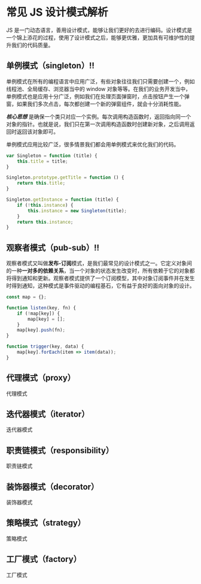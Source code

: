 # 常见 JS 设计模式解析

JS 是一门动态语言，善用设计模式，能够让我们更好的去进行编码。设计模式是一个锦上添花的过程，使用了设计模式之后，能够更优雅，更加具有可维护性的提升我们的代码质量。

## 单例模式（singleton）‼️

单例模式在所有的编程语言中应用广泛，有些对象往往我们只需要创建一个，例如线程池、全局缓存、浏览器当中的 window 对象等等。在我们的业务开发当中，单例模式也是应用十分广泛，例如我们在处理页面弹窗时，点击按钮产生一个弹窗，如果我们多次点击，每次都创建一个新的弹窗组件，就会十分消耗性能。

***核心思想*** 是确保一个类只对应一个实例。每次调用构造函数时，返回指向同一个对象的指针。也就是说，我们只在第一次调用构造函数时创建新对象，之后调用返回时返回该对象即可。

单例模式应用比较广泛，很多情景我们都会用单例模式来优化我们的代码。

```js
var Singleton = function (title) {
    this.title = title;
}

Singleton.prototype.getTitle = function () {
    return this.title;
}

Singleton.getInstance = function (title) {
    if (!this.instance) {
        this.instance = new Singleton(title);
    }
    return this.instance;
}
```

## 观察者模式（pub-sub）‼️

观察者模式又叫做**发布-订阅**模式，是我们最常见的设计模式之一。它定义对象间的一种**一对多的依赖关系**，当一个对象的状态发生改变时，所有依赖于它的对象都将得到通知和更新。观察者模式提供了一个订阅模型，其中对象订阅事件并在发生时得到通知，这种模式是事件驱动的编程基石，它有益于良好的面向对象的设计。

```js
const map = {};

function listen(key, fn) {
    if (!map[key]) {
        map[key] = [];
    }
    map[key].push(fn);
}

function trigger(key, data) {
    map[key].forEach(item => item(data));
}
```

## 代理模式（proxy）

代理模式

## 迭代器模式（iterator）

迭代器模式

## 职责链模式（responsibility）

职责链模式

## 装饰器模式（decorator）

装饰器模式

## 策略模式（strategy）

策略模式

## 工厂模式（factory）

工厂模式
